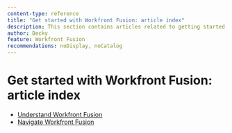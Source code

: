```yaml
---
content-type: reference
title: "Get started with Workfront Fusion: article index"
description: This section contains articles related to getting started in Adobe Workfront Fusion.
author: Becky
feature: Workfront Fusion
recommendations: noDisplay, noCatalog
--- 
```

# Get started with Workfront Fusion: article index
 
* [Understand Workfront Fusion](/help/workfront-fusion/get-started-with-fusion/understand-fusion/understand-fusion.toc.md)
* [Navigate Workfront Fusion](/help/workfront-fusion/get-started-with-fusion/navigate-fusion/navigate-fusion.toc.md)
